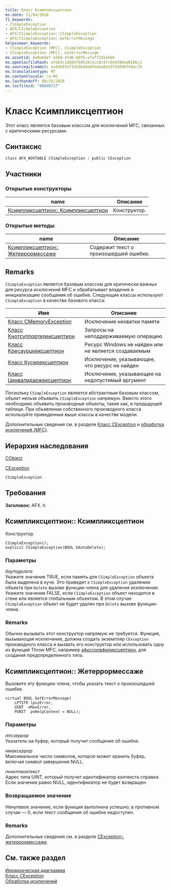 ```yaml
---
title: Класс Ксимпликсцептион
ms.date: 11/04/2016
f1_keywords:
- CSimpleException
- AFX/CSimpleException
- AFX/CSimpleException::CSimpleException
- AFX/CSimpleException::GetErrorMessage
helpviewer_keywords:
- CSimpleException [MFC], CSimpleException
- CSimpleException [MFC], GetErrorMessage
ms.assetid: be0eb8ef-e5b9-47d6-b0fb-efaff2d1e666
ms.openlocfilehash: afd83c1ddd6f68b10c5cc8c47c0e939bbd01b6c2
ms.sourcegitcommit: ec6dd97ef3d10b44e0fedaa8e53f41696f49ac7b
ms.translationtype: MT
ms.contentlocale: ru-RU
ms.lasthandoff: 08/25/2020
ms.locfileid: "88840717"
---
```

# <a name="csimpleexception-class"></a>Класс Ксимпликсцептион

Этот класс является базовым классом для исключений MFC, связанных с критическими ресурсами.

## <a name="syntax"></a>Синтаксис

```
class AFX_NOVTABLE CSimpleException : public CException
```

## <a name="members"></a>Участники

### <a name="public-constructors"></a>Открытые конструкторы

|name|Описание|
|----------|-----------------|
|[Ксимпликсцептион:: Ксимпликсцептион](#csimpleexception)|Конструктор.|

### <a name="public-methods"></a>Открытые методы

|name|Описание|
|----------|-----------------|
|[Ксимпликсцептион:: Жетеррормессаже](#geterrormessage)|Содержит текст о произошедшей ошибке.|

## <a name="remarks"></a>Remarks

`CSimpleException` является базовым классом для критически важных для ресурса исключений MFC и обрабатывает владение и инициализацию сообщения об ошибке. Следующие классы используют `CSimpleException` в качестве базового класса:

|Имя|Описание|
|-|-|
|[Класс CMemoryException](../../mfc/reference/cmemoryexception-class.md)|Исключение нехватки памяти|
|[Класс Кнотсуппортедексцептион](../../mfc/reference/cnotsupportedexception-class.md)|Запросы на неподдерживаемую операцию|
|[Класс Кресаурцеексцептион](../../mfc/reference/cresourceexception-class.md)|Ресурс Windows не найден или не является создаваемым|
|[Класс Кусерексцептион](../../mfc/reference/cuserexception-class.md)|Исключение, указывающее, что ресурс не найден|
|[Класс Цинвалидаржексцептион](../../mfc/reference/cinvalidargexception-class.md)|Исключение, указывающее на недопустимый аргумент|

Поскольку `CSimpleException` является абстрактным базовым классом, объект нельзя объявить `CSimpleException` напрямую. Вместо этого необходимо объявить производные объекты, такие как, в предыдущей таблице. При объявлении собственного производного класса используйте приведенные выше классы в качестве модели.

Дополнительные сведения см. в разделе [Класс CException](../../mfc/reference/cexception-class.md) и [обработка исключений (MFC)](../../mfc/exception-handling-in-mfc.md).

## <a name="inheritance-hierarchy"></a>Иерархия наследования

[CObject](../../mfc/reference/cobject-class.md)

[CException](../../mfc/reference/cexception-class.md)

`CSimpleException`

## <a name="requirements"></a>Требования

**Заголовок:** AFX. h

## <a name="csimpleexceptioncsimpleexception"></a><a name="csimpleexception"></a> Ксимпликсцептион:: Ксимпликсцептион

Конструктор.

```
CSimpleException();
explicit CSimpleException(BOOL bAutoDelete);
```

### <a name="parameters"></a>Параметры

*баутоделете*<br/>
Укажите значение TRUE, если память для `CSimpleException` объекта была выделена в куче. Это приведет к `CSimpleException` удалению объекта при `Delete` вызове функции-члена для удаления исключения. Укажите значение FALSE, если `CSimpleException` объект находится в стеке или является глобальным объектом. В этом случае `CSimpleException` объект не будет удален при `Delete` вызове функции-члена.

### <a name="remarks"></a>Remarks

Обычно вызывать этот конструктор напрямую не требуется. Функция, вызывающая исключение, должна создать экземпляр `CException` производного класса и вызвать его конструктор или использовать одну из функций Throw MFC, например [афкссровфиликсцептион](exception-processing.md#afxthrowfileexception), для создания предопределенного типа.

## <a name="csimpleexceptiongeterrormessage"></a><a name="geterrormessage"></a> Ксимпликсцептион:: Жетеррормессаже

Вызовите эту функцию члена, чтобы указать текст о произошедшей ошибке.

```
virtual BOOL GetErrorMessage(
    LPTSTR lpszError,
    UINT  nMaxError,
    PUNIT  pnHelpContext = NULL);
```

### <a name="parameters"></a>Параметры

*лпсзеррор*<br/>
Указатель на буфер, который получит сообщение об ошибке.

*нмаксеррор*<br/>
Максимальное число символов, которое может хранить буфер, включая символ завершения NULL.

*пнхелпконтекст*<br/>
Адрес типа UINT, который получит идентификатор контекста справки. Если значение равно NULL, идентификатор не будет возвращен.

### <a name="return-value"></a>Возвращаемое значение

Ненулевое значение, если функция выполнена успешно; в противном случае — 0, если текст сообщения об ошибке недоступен.

### <a name="remarks"></a>Remarks

Дополнительные сведения см. в разделе [CException:: жетеррормессаже](../../mfc/reference/cfileexception-class.md#geterrormessage).

## <a name="see-also"></a>См. также раздел

[Иерархическая диаграмма](../../mfc/hierarchy-chart.md)<br/>
[Класс CException](../../mfc/reference/cexception-class.md)<br/>
[Обработка исключений](../../mfc/exception-handling-in-mfc.md)
